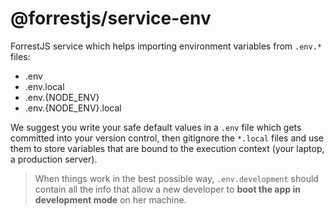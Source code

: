 # @forrestjs/service-env

ForrestJS service which helps importing environment variables from `.env.*` files:

- .env
- .env.local
- .env.{NODE_ENV}
- .env.{NODE_ENV}.local

We suggest you write your safe default values in a `.env` file which gets committed into
your version control, then gitignore the `*.local` files and use them to store variables
that are bound to the execution context (your laptop, a production server).

> When things work in the best possible way, `.env.development` should contain all the info
> that allow a new developer to **boot the app in development mode** on her machine.

